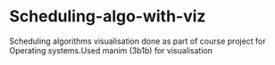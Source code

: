 # Scheduling-algo-with-viz
Scheduling algorithms visualisation done as part of course project for Operating systems.Used manim (3b1b) for visualisation
